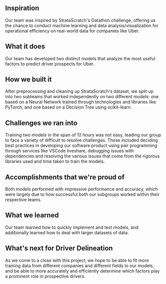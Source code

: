 

## Inspiration
Our team was inspired by StrataScratch's Datathon challenge, offering us the chance to conduct machine learning and data analysis/visualization for operational efficiency on real-world data for companies like Uber.

## What it does
Our team has developed two distinct models that analyze the most useful factors to predict driver prospects for Uber.

## How we built it
After preprocessing and cleaning up StrataScratch's dataset, we split up into two subteams that worked independently on two different models: one based on a Neural Network trained through technologies and libraries like PyTorch, and one based on a Decision Tree using scikit-learn.

## Challenges we ran into
Training two models in the span of 12 hours was not easy, leading our group to face a variety of difficult to resolve challenges. These included deciding best practices in developing our software product using pair programming through services like VSCode liveshare, debugging issues with dependencies and resolving the various issues that come from the rigorous libraries used and time taken to train the models.

## Accomplishments that we're proud of
Both models performed with impressive performance and accuracy, which were largely due to how successful both our subgroups worked within their respective teams.

## What we learned
Our team learned how to quickly implement and test models, and additionally learned how to deal with larger datasets of data.

## What's next for Driver Delineation
As we come to a close with this project, we hope to be able to fit more training data from different companies and different fields to our models, and be able to more accurately and efficiently determine which factors play a prominent role in prospective drivers.

